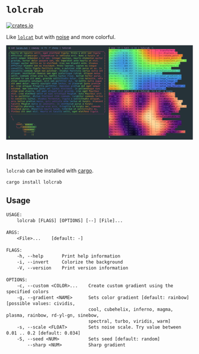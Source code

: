 # `lolcrab`

[![crates.io](https://img.shields.io/crates/v/lolcrab.svg)](https://crates.io/crates/lolcrab)

Like [`lolcat`](https://github.com/busyloop/lolcat) but with [noise](https://en.wikipedia.org/wiki/OpenSimplex_noise) and more colorful.

![lolcrab](docs/images/lolcrab.png)

## Installation

`lolcrab` can be installed with [cargo](https://www.rust-lang.org/tools/install).

```shell
cargo install lolcrab
```

## Usage

```text
USAGE:
    lolcrab [FLAGS] [OPTIONS] [--] [File]...

ARGS:
    <File>...    [default: -]

FLAGS:
    -h, --help       Print help information
    -i, --invert     Colorize the background
    -V, --version    Print version information

OPTIONS:
    -c, --custom <COLOR>...    Create custom gradient using the specified colors
    -g, --gradient <NAME>      Sets color gradient [default: rainbow] [possible values: cividis,
                               cool, cubehelix, inferno, magma, plasma, rainbow, rd-yl-gn, sinebow,
                               spectral, turbo, viridis, warm]
    -s, --scale <FLOAT>        Sets noise scale. Try value between 0.01 .. 0.2 [default: 0.034]
    -S, --seed <NUM>           Sets seed [default: random]
        --sharp <NUM>          Sharp gradient
```
